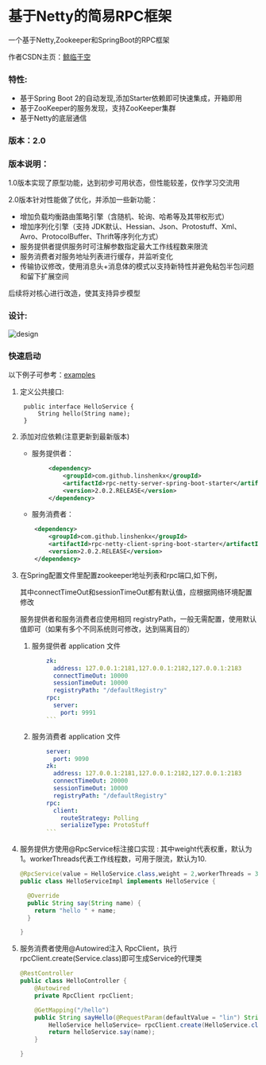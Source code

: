 # 基于Netty的简易RPC框架
一个基于Netty,Zookeeper和SpringBoot的RPC框架

作者CSDN主页：[鲸临于空](https://blog.csdn.net/alinyua)

### 特性:
* 基于Spring Boot 2的自动发现,添加Starter依赖即可快速集成，开箱即用
* 基于ZooKeeper的服务发现，支持ZooKeeper集群
* 基于Netty的底层通信

### 版本：2.0

### 版本说明：
1.0版本实现了原型功能，达到初步可用状态，但性能较差，仅作学习交流用

2.0版本针对性能做了优化，并添加一些新功能：

* 增加负载均衡路由策略引擎（含随机、轮询、哈希等及其带权形式）
* 增加序列化引擎（支持 JDK默认、Hessian、Json、Protostuff、Xml、Avro、ProtocolBuffer、Thrift等序列化方式）
* 服务提供者提供服务时可注解参数指定最大工作线程数来限流
* 服务消费者对服务地址列表进行缓存，并监听变化
* 传输协议修改，使用消息头+消息体的模式以支持新特性并避免粘包半包问题和留下扩展空间

后续将对核心进行改造，使其支持异步模型

### 设计:
![design](https://img-blog.csdnimg.cn/20181106001830876.png?x-oss-process=image/watermark,type_ZmFuZ3poZW5naGVpdGk,shadow_10,text_aHR0cHM6Ly9ibG9nLmNzZG4ubmV0L2FsaW55dWE=,size_16,color_FFFFFF,t_70)
### 快速启动

以下例子可参考：[examples](https://github.com/linshenkx/rpc-netty-spring-boot-starter/tree/master/examples)

1. 定义公共接口:

		public interface HelloService { 
			String hello(String name); 
		}

2. 添加对应依赖(注意更新到最新版本)
    - 服务提供者：
    ```xml
            <dependency>
                <groupId>com.github.linshenkx</groupId>
                <artifactId>rpc-netty-server-spring-boot-starter</artifactId>
                <version>2.0.2.RELEASE</version>
            </dependency>
    ```

    - 服务消费者：
    ```xml
        <dependency>
            <groupId>com.github.linshenkx</groupId>
            <artifactId>rpc-netty-client-spring-boot-starter</artifactId>
            <version>2.0.2.RELEASE</version>
        </dependency>
    ``` 
    
3. 在Spring配置文件里配置zookeeper地址列表和rpc端口,如下例，

    其中connectTimeOut和sessionTimeOut都有默认值，应根据网络环境配置修改
    
    服务提供者和服务消费者应使用相同 registryPath，一般无需配置，使用默认值即可（如果有多个不同系统则可修改，达到隔离目的）
    
    1. 服务提供者 application 文件
    
        ```yml
            zk:
              address: 127.0.0.1:2181,127.0.0.1:2182,127.0.0.1:2183
              connectTimeOut: 10000
              sessionTimeOut: 10000
              registryPath: "/defaultRegistry"
            rpc:
              server:
                port: 9991
            ```
    2. 服务消费者 application 文件
    
        ```yml
            server:
              port: 9090
            zk:
              address: 127.0.0.1:2181,127.0.0.1:2182,127.0.0.1:2183
              connectTimeOut: 20000
              sessionTimeOut: 10000
              registryPath: "/defaultRegistry"
            rpc:
              client:
                routeStrategy: Polling
                serializeType: ProtoStuff
            ```
4. 服务提供方使用@RpcService标注接口实现 :
   其中weight代表权重，默认为1。workerThreads代表工作线程数，可用于限流，默认为10.
    ```java
    @RpcService(value = HelloService.class,weight = 2,workerThreads = 3)
    public class HelloServiceImpl implements HelloService {
    
      @Override
      public String say(String name) {
        return "hello " + name;
      }
    
    }
    ```

5. 服务消费者使用@Autowired注入 RpcClient，执行rpcClient.create(Service.class)即可生成Service的代理类
    
    ```java
    @RestController
    public class HelloController {
        @Autowired
        private RpcClient rpcClient;
    
        @GetMapping("/hello")
        public String sayHello(@RequestParam(defaultValue = "lin") String name){
            HelloService helloService= rpcClient.create(HelloService.class);
            return helloService.say(name);
        }
    
    }
    ```

